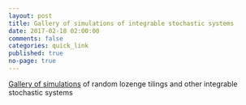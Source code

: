 ```yaml
---
layout: post
title: Gallery of simulations of integrable stochastic systems
date: 2017-02-18 02:00:00
comments: false
categories: quick_link
published: true
no-page: true
---
```


<div><a href="{{ site.url }}/simulations/">Gallery of simulations</a> of random lozenge tilings and other integrable stochastic systems</div>

<!--more-->
